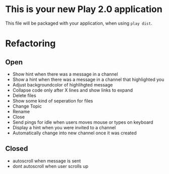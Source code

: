 This is your new Play 2.0 application
=====================================

This file will be packaged with your application, when using `play dist`.

Refactoring
===========

Open
----

* Show hint when there was a message in a channel
* Show a hint when there was a message in a channel that highlighted you
* Adjust backgroundcolor of highlihgted message
* Collapse code only after X lines and show links to expand
* Delete files
* Show some kind of seperation for files
* Change Topic
* Rename
* Close
* Send pings for idle when users moves mouse or types on keyboard
* Display a hint when you were invited to a channel
* Automatically change into new channel once it was created

Closed
------
* autoscroll when message is sent
* dont autoscroll when user scrolls up

